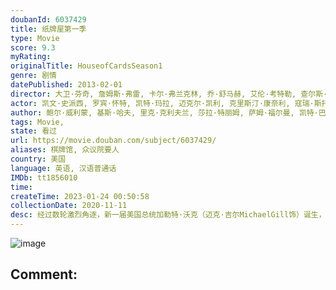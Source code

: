 ```yaml
---
doubanId: 6037429
title: 纸牌屋第一季
type: Movie
score: 9.3
myRating: 
originalTitle: HouseofCardsSeason1
genre: 剧情
datePublished: 2013-02-01
director: 大卫·芬奇, 詹姆斯·弗雷, 卡尔·弗兰克林, 乔·舒马赫, 艾伦·考特勒, 查尔斯·麦克道格
actor: 凯文·史派西, 罗宾·怀特, 凯特·玛拉, 迈克尔·凯利, 克里斯汀·康奈利, 寇瑞·斯托尔, 沙基纳·贾弗里, 何家蓓, 康斯坦斯·齐默, 马赫沙拉·阿里, 瑞秋·布罗斯纳安, 雷格·, 伊丽莎白·诺蒙特, 菲利斯·萨莫维尔, 苏珊·萨瓦, 沃斯·史蒂文斯, 阿尔·萨皮恩扎, 丹·茨斯基, 杰妮·阿特金森, 查克·库珀, 妮妮·勒惠恩, 本·海兰德, 杰里米·, 波利斯·麦戈法, 拉里·派恩, 本·丹尼尔斯, 塞巴斯蒂安·阿塞勒斯, 迈克尔·吉尔, 弗朗西斯·斯威夫特, 内森·达罗
author: 鲍尔·威利蒙, 基斯·哈夫, 里克·克利夫兰, 莎拉·特丽姆, 萨姆·福尔曼, 凯特·巴尔瑙, 吉娜·琼弗里多, 安德鲁·戴维斯, 迈克尔·多布斯
tags: Movie, 
state: 看过
url: https://movie.douban.com/subject/6037429/
aliases: 棋牌馆, 众议院要人
country: 美国
language: 英语, 汉语普通话
IMDb: tt1856010
time: 
createTime: 2023-01-24 00:50:58
collectionDate: 2020-11-11
desc: 经过数轮激烈角逐，新一届美国总统加勒特·沃克（迈克·吉尔MichaelGill饰）诞生，自称水管工的众议院多数党党鞭弗兰西斯·安德伍德（凯文·史派西KevinSpacey饰）在其背后功不可...
---
```


![image](p2162615597.jpg)

Comment: 
---

